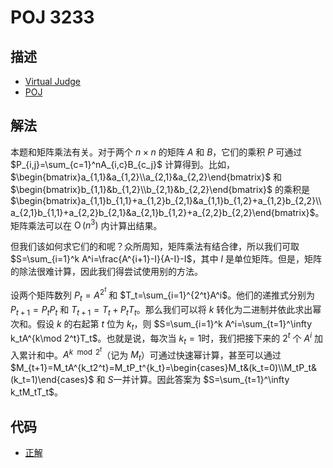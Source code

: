 # POJ 3233

## 描述

- [Virtual Judge](https://vjudge.net/problem/POJ-3233)
- [POJ](http://poj.org/problem?id=3233)

## 解法

本题和矩阵乘法有关。对于两个 $n\times n$ 的矩阵 $A$ 和 $B$，它们的乘积 $P$ 可通过 $P_{i,j}=\sum_{c=1}^nA_{i,c}B_{c_j}$ 计算得到。比如，$\begin{bmatrix}a_{1,1}&a_{1,2}\\a_{2,1}&a_{2,2}\end{bmatrix}$ 和 $\begin{bmatrix}b_{1,1}&b_{1,2}\\b_{2,1}&b_{2,2}\end{bmatrix}$ 的乘积是 $\begin{bmatrix}a_{1,1}b_{1,1}+a_{1,2}b_{2,1}&a_{1,1}b_{1,2}+a_{1,2}b_{2,2}\\a_{2,1}b_{1,1}+a_{2,2}b_{2,1}&a_{2,1}b_{1,2}+a_{2,2}b_{2,2}\end{bmatrix}$。矩阵乘法可以在 $\operatorname{O}(n^3)$ 内计算出结果。

但我们该如何求它们的和呢？众所周知，矩阵乘法有结合律，所以我们可取 $S=\sum_{i=1}^k A^i=\frac{A^{i+1}-I}{A-I}-I$，其中 $I$ 是单位矩阵。但是，矩阵的除法很难计算，因此我们得尝试使用别的方法。

设两个矩阵数列 $P_t=A^{2^t}$ 和 $T_t=\sum_{i=1}^{2^t}A^i$。他们的递推式分别为 $P_{t+1}=P_tP_t$ 和 $T_{t+1}=T_t+P_tT_t$。那么我们可以将 $k$ 转化为二进制并依此求出幂次和。假设 $k$ 的右起第 $t$ 位为 $k_t$，则 $S=\sum_{i=1}^k A^i=\sum_{t=1}^\infty k_tA^{k\mod 2^t}T_t$。也就是说，每次当 $k_t=1$时，我们把接下来的 $2^t$ 个 $A^i$ 加入累计和中。$A^{k\mod 2^t}$（记为 $M_t$）可通过快速幂计算，甚至可以通过 $M_{t+1}=M_tA^{k_t2^t}=M_tP_t^{k_t}=\begin{cases}M_t&(k_t=0)\\M_tP_t&(k_t=1)\end{cases}$ 和 $S$一并计算。因此答案为 $S=\sum_{t=1}^\infty k_tM_tT_t$。

## 代码

- [正解](POJ.3233.0.cpp)
